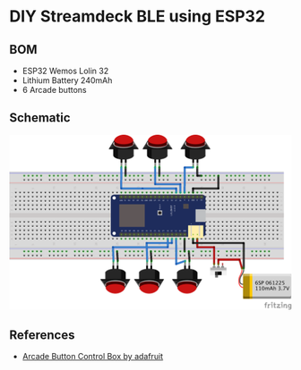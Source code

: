 # DIY Streamdeck BLE using ESP32

## BOM

* ESP32 Wemos Lolin 32
* Lithium Battery 240mAh
* 6 Arcade buttons

## Schematic

![Schematic](./schematic/schematic.png)

## References

* [Arcade Button Control Box by adafruit](https://www.thingiverse.com/thing:2408094)